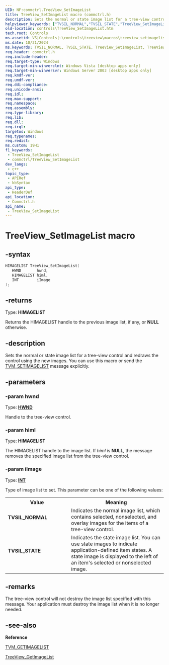 ```yaml
---
UID: NF:commctrl.TreeView_SetImageList
title: TreeView_SetImageList macro (commctrl.h)
description: Sets the normal or state image list for a tree-view control and redraws the control using the new images. You can use this macro or send the TVM_SETIMAGELIST message explicitly.
helpviewer_keywords: ["TVSIL_NORMAL","TVSIL_STATE","TreeView_SetImageList","TreeView_SetImageList macro [Windows Controls]","_win32_TreeView_SetImageList","_win32_TreeView_SetImageList_cpp","commctrl/TreeView_SetImageList","controls.TreeView_SetImageList","controls._win32_TreeView_SetImageList"]
old-location: controls\TreeView_SetImageList.htm
tech.root: Controls
ms.assetid: VS|Controls|~\controls\treeview\macros\treeview_setimagelist.htm
ms.date: 10/21/2024
ms.keywords: TVSIL_NORMAL, TVSIL_STATE, TreeView_SetImageList, TreeView_SetImageList macro [Windows Controls], _win32_TreeView_SetImageList, _win32_TreeView_SetImageList_cpp, commctrl/TreeView_SetImageList, controls.TreeView_SetImageList, controls._win32_TreeView_SetImageList
req.header: commctrl.h
req.include-header: 
req.target-type: Windows
req.target-min-winverclnt: Windows Vista [desktop apps only]
req.target-min-winversvr: Windows Server 2003 [desktop apps only]
req.kmdf-ver: 
req.umdf-ver: 
req.ddi-compliance: 
req.unicode-ansi: 
req.idl: 
req.max-support: 
req.namespace: 
req.assembly: 
req.type-library: 
req.lib: 
req.dll: 
req.irql: 
targetos: Windows
req.typenames: 
req.redist: 
ms.custom: 19H1
f1_keywords:
 - TreeView_SetImageList
 - commctrl/TreeView_SetImageList
dev_langs:
 - c++
topic_type:
 - APIRef
 - kbSyntax
api_type:
 - HeaderDef
api_location:
 - Commctrl.h
api_name:
 - TreeView_SetImageList
---
```


# TreeView_SetImageList macro

## -syntax

```cpp
HIMAGELIST TreeView_SetImageList(
   HWND       hwnd,
   HIMAGELIST himl,
   INT        iImage
);
```

## -returns

Type: **HIMAGELIST**

Returns the HIMAGELIST handle to the previous image list, if any, or <b>NULL</b> otherwise.


## -description

Sets the normal or state image list for a tree-view control and redraws the control using the new images. You can use this macro or send the <a href="/windows/desktop/Controls/tvm-setimagelist">TVM_SETIMAGELIST</a> message explicitly.

## -parameters

### -param hwnd

Type: <b><a href="/windows/desktop/WinProg/windows-data-types">HWND</a></b>

Handle to the tree-view control.

### -param himl

Type: <b>HIMAGELIST</b>

The HIMAGELIST handle to the image list. If <i>himl</i> is <b>NULL</b>, the message removes the specified image list from the tree-view control.

### -param iImage

Type: <b><a href="/windows/desktop/WinProg/windows-data-types">INT</a></b>

Type of image list to set. This parameter can be one of the following values: 

<table>
<tr>
<th>Value</th>
<th>Meaning</th>
</tr>
<tr>
<td width="40%"><a id="TVSIL_NORMAL"></a><a id="tvsil_normal"></a><dl>
<dt><b>TVSIL_NORMAL</b></dt>
</dl>
</td>
<td width="60%">
Indicates the normal image list, which contains selected, nonselected, and overlay images for the items of a tree-view control.

</td>
</tr>
<tr>
<td width="40%"><a id="TVSIL_STATE"></a><a id="tvsil_state"></a><dl>
<dt><b>TVSIL_STATE</b></dt>
</dl>
</td>
<td width="60%">
Indicates the state image list. You can use state images to indicate application-defined item states. A state image is displayed to the left of an item's selected or nonselected image. 

</td>
</tr>
</table>

## -remarks

The tree-view control will not destroy the image list specified with this message. Your application must destroy the image list when it is no longer needed.

## -see-also

<b>Reference</b>



<a href="/windows/desktop/Controls/tvm-getimagelist">TVM_GETIMAGELIST</a>



<a href="/windows/desktop/api/commctrl/nf-commctrl-treeview_getimagelist">TreeView_GetImageList</a>
